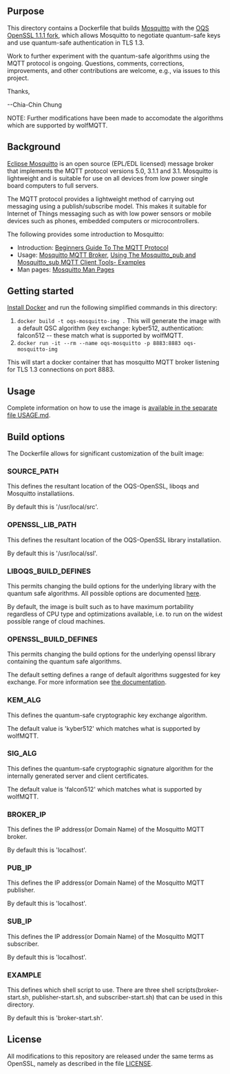 ## Purpose 

This directory contains a Dockerfile that builds [Mosquitto](https://mosquitto.org) with the [OQS OpenSSL 1.1.1 fork](https://github.com/open-quantum-safe/openssl), which allows Mosquitto to negotiate quantum-safe keys and use quantum-safe authentication in TLS 1.3.

Work to further experiment with the quantum-safe algorithms using the MQTT protocol is ongoing. Questions, comments, corrections, improvements, and other contributions are welcome, e.g., via issues to this project.

Thanks,

--Chia-Chin Chung

NOTE: Further modifications have been made to accomodate the algorithms which
      are supported by wolfMQTT.

## Background

[Eclipse Mosquitto](https://mosquitto.org) is an open source (EPL/EDL licensed) message broker that implements the MQTT protocol versions 5.0, 3.1.1 and 3.1. Mosquitto is lightweight and is suitable for use on all devices from low power single board computers to full servers.

The MQTT protocol provides a lightweight method of carrying out messaging using a publish/subscribe model. This makes it suitable for Internet of Things messaging such as with low power sensors or mobile devices such as phones, embedded computers or microcontrollers.

The following provides some introduction to Mosquitto:

- Introduction: [Beginners Guide To The MQTT Protocol](http://www.steves-internet-guide.com/mqtt/)
- Usage: [Mosquitto MQTT Broker](http://www.steves-internet-guide.com/mosquitto-broker/), [Using The Mosquitto_pub and Mosquitto_sub MQTT Client Tools- Examples](http://www.steves-internet-guide.com/mosquitto_pub-sub-clients/)
- Man pages: [Mosquitto Man Pages](https://mosquitto.org/documentation/) 

## Getting started

[Install Docker](https://docs.docker.com/install) and run the following simplified commands in this directory:

1. `docker build -t oqs-mosquitto-img .` This will generate the image with a default QSC algorithm (key exchange: kyber512, authentication: falcon512 -- these match what is supported by wolfMQTT.
2. `docker run -it --rm --name oqs-mosquitto -p 8883:8883 oqs-mosquitto-img`

This will start a docker container that has mosquitto MQTT broker listening for TLS 1.3 connections on port 8883.

## Usage

Complete information on how to use the image is [available in the separate file USAGE.md](USAGE.md).

## Build options

The Dockerfile allows for significant customization of the built image:

### SOURCE_PATH

This defines the resultant location of the OQS-OpenSSL, liboqs and Mosquitto installatiions.

By default this is '/usr/local/src'.

### OPENSSL_LIB_PATH

This defines the resultant location of the OQS-OpenSSL library installatiion.

By default this is '/usr/local/ssl'.

### LIBOQS_BUILD_DEFINES

This permits changing the build options for the underlying library with the quantum safe algorithms. All possible options are documented [here](https://github.com/open-quantum-safe/liboqs/wiki/Customizing-liboqs).

By default, the image is built such as to have maximum portability regardless of CPU type and optimizations available, i.e. to run on the widest possible range of cloud machines.

### OPENSSL_BUILD_DEFINES

This permits changing the build options for the underlying openssl library containing the quantum safe algorithms. 

The default setting defines a range of default algorithms suggested for key exchange. For more information see [the documentation](https://github.com/open-quantum-safe/openssl#default-algorithms-announced).

### KEM_ALG

This defines the quantum-safe cryptographic key exchange algorithm.

The default value is 'kyber512' which matches what is supported by wolfMQTT.

### SIG_ALG

This defines the quantum-safe cryptographic signature algorithm for the internally generated server and client certificates.

The default value is 'falcon512' which matches what is supported by wolfMQTT.

### BROKER_IP

This defines the IP address(or Domain Name) of the Mosquitto MQTT broker.

By default this is 'localhost'.

### PUB_IP

This defines the IP address(or Domain Name) of the Mosquitto MQTT publisher.

By default this is 'localhost'.

### SUB_IP

This defines the IP address(or Domain Name) of the Mosquitto MQTT subscriber.

By default this is 'localhost'.

### EXAMPLE

This defines which shell script to use. There are three shell scripts(broker-start.sh, publisher-start.sh, and subscriber-start.sh) that can be used in this directory.

By default this is 'broker-start.sh'.

## License

All modifications to this repository are released under the same terms as OpenSSL, namely as described in the file [LICENSE](https://github.com/open-quantum-safe/openssl/blob/OQS-OpenSSL_1_1_1-stable/LICENSE).

